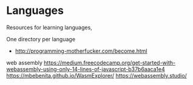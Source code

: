 # Languages
Resources for learning languages,

One directory per language

+ <http://programming-motherfucker.com/become.html>

web assembly
<https://medium.freecodecamp.org/get-started-with-webassembly-using-only-14-lines-of-javascript-b37b6aaca1e4>
<https://mbebenita.github.io/WasmExplorer/>
<https://webassembly.studio/>
